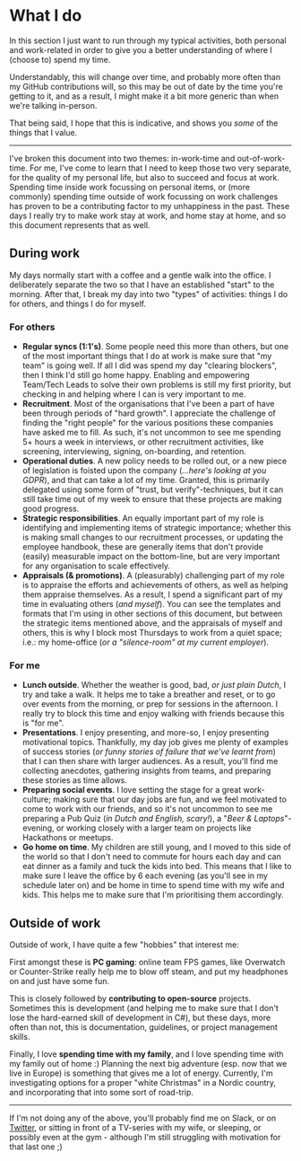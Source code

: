# What I do

In this section I just want to run through my typical activities, both personal and work-related in order to give you a better understanding of where I (choose to) spend my time.

Understandably, this will change over time, and probably more often than my GitHub contributions will, so this may be out of date by the time you're getting to it, and as a result, I might make it a bit more generic than when we're talking in-person.

That being said, I hope that this is indicative, and shows you _some_ of the things that I value.

---

I've broken this document into two themes: in-work-time and out-of-work-time. For me, I've come to learn that I need to keep those two very separate, for the quality of my personal life, but also to succeed and focus at work. Spending time inside work focussing on personal items, or (more commonly) spending time outside of work focussing on work challenges has proven to be a contributing factor to my unhappiness in the past. These days I really try to make work stay at work, and home stay at home, and so this document represents that as well.

## During work

My days normally start with a coffee and a gentle walk into the office. I deliberately separate the two so that I have an established "start" to the morning. After that, I break my day into two "types" of activities: things I do for others, and things I do for myself.

### For others

- **Regular syncs (1:1's)**. Some people need this more than others, but one of the most important things that I do at work is make sure that "my team" is going well. If all I did was spend my day "clearing blockers", then I think I'd still go home happy. Enabling and empowering Team/Tech Leads to solve their own problems is still my first priority, but checking in and helping where I can is very important to me.
- **Recruitment**. Most of the organisations that I've been a part of have been through periods of "hard growth". I appreciate the challenge of finding the "right people" for the various positions these companies have asked me to fill. As such, it's not uncommon to see me spending 5+ hours a week in interviews, or other recruitment activities, like screening, interviewing, signing, on-boarding, and retention.
- **Operational duties**. A new policy needs to be rolled out, or a new piece of legislation is foisted upon the company (_...here's looking at you GDPR_), and that can take a lot of my time. Granted, this is primarily delegated using some form of "trust, but verify"-techniques, but it can still take time out of my week to ensure that these projects are making good progress.
- **Strategic responsibilities**. An equally important part of my role is identifying and implementing items of strategic importance; whether this is making small changes to our recruitment processes, or updating the employee handbook, these are generally items that don't provide (easily) measurable impact on the bottom-line, but are very important for any organisation to scale effectively.
- **Appraisals (& promotions)**. A (pleasurably) challenging part of my role is to appraise the efforts and achievements of others, as well as helping them appraise themselves. As a result, I spend a significant part of my time in evaluating others (_and myself_). You can see the templates and formats that I'm using in other sections of this document, but between the strategic items mentioned above, and the appraisals of myself and others, this is why I block most Thursdays to work from a quiet space; i.e.: my home-office (_or a "silence-room" at my current employer_).

### For me

- **Lunch outside**. Whether the weather is good, bad, _or just plain Dutch_, I try and take a walk. It helps me to take a breather and reset, or to go over events from the morning, or prep for sessions in the afternoon. I really try to block this time and enjoy walking with friends because this is "for me".
- **Presentations**. I enjoy presenting, and more-so, I enjoy presenting motivational topics. Thankfully, my day job gives me plenty of examples of success stories (_or funny stories of failure that we've learnt from_) that I can then share with larger audiences. As a result, you'll find me collecting anecdotes, gathering insights from teams, and preparing these stories as time allows.
- **Preparing social events**. I love setting the stage for a great work-culture; making sure that our day jobs are fun, and we feel motivated to come to work with our friends, and so it's not uncommon to see me preparing a Pub Quiz (_in Dutch and English, scary!_), a "_Beer & Laptops_"-evening, or working closely with a larger team on projects like Hackathons or meetups.
- **Go home on time**. My children are still young, and I moved to this side of the world so that I don't need to commute for hours each day and can eat dinner as a family and tuck the kids into bed. This means that I like to make sure I leave the office by 6 each evening (as you'll see in my schedule later on) and be home in time to spend time with my wife and kids. This helps me to make sure that I'm prioritising them accordingly.

## Outside of work

Outside of work, I have quite a few "hobbies" that interest me:

First amongst these is **PC gaming**: online team FPS games, like Overwatch or Counter-Strike really help me to blow off steam, and put my headphones on and just have some fun.

This is closely followed by **contributing to open-source** projects. Sometimes this is development (and helping me to make sure that I don't lose the hard-earned skill of development in C#), but these days, more often than not, this is documentation, guidelines, or project management skills.

Finally, I love **spending time with my family**, and I love spending time with my family out of home :) Planning the next big adventure (esp. now that we live in Europe) is something that gives me a lot of energy. Currently, I'm investigating options for a proper "white Christmas" in a Nordic country, and incorporating that into some sort of road-trip.

---

If I'm not doing any of the above, you'll probably find me on Slack, or on [Twitter](https://twitter.com/phermens), or sitting in front of a TV-series with my wife, or sleeping, or possibly even at the gym - although I'm still struggling with motivation for that last one ;)